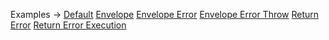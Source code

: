<p class="ExampleLinks">Examples <span class="ExampleLinksTitleSeparator">-></span> <a href="../../examples/output/default">Default</a> <span class="ExampleLinksSeparator"></span> <a href="../../examples/output/envelope">Envelope</a> <span class="ExampleLinksSeparator"></span> <a href="../../examples/output/envelope-error">Envelope Error</a> <span class="ExampleLinksSeparator"></span> <a href="../../examples/output/envelope-error-throw">Envelope Error Throw</a> <span class="ExampleLinksSeparator"></span> <a href="../../examples/output/return-error">Return Error</a> <span class="ExampleLinksSeparator"></span> <a href="../../examples/output/return-error-execution">Return Error Execution</a></p>
